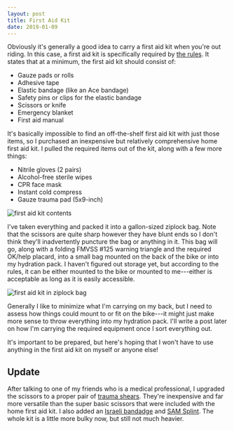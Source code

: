 ```yaml
---
layout: post
title: First Aid Kit
date: 2019-01-09
---
```


Obviously it's generally a good idea to carry a first aid kit when you're out riding. In this case, a first aid kit is specifically required by [the rules](http://nasarallysport.com/rules-forms/NASA-Rally-Sport-General-Regulations-for-Rallies-Section-4.pdf). It states that at a minimum, the first aid kit should consist of:

* Gauze pads or rolls
* Adhesive tape
* Elastic bandage (like an Ace bandage)
* Safety pins or clips for the elastic bandage
* Scissors or knife
* Emergency blanket
* First aid manual

It's basically impossible to find an off-the-shelf first aid kit with just those items, so I purchased an inexpensive but relatively comprehensive home first aid kit. I pulled the required items out of the kit, along with a few more things:

* Nitrile gloves (2 pairs)
* Alcohol-free sterile wipes
* CPR face mask
* Instant cold compress
* Gauze trauma pad (5x9-inch)

![first aid kit contents](https://ian.does.racing/assets/img/firstaidcontents.jpg "first aid kit contents")

I've taken everything and packed it into a gallon-sized ziplock bag. Note that the scissors are quite sharp however they have blunt ends so I don't think they'll inadvertently puncture the bag or anything in it. This bag will go, along with a folding FMVSS #125 warning triangle and the required OK/help placard, into a small bag mounted on the back of the bike or into my hydration pack. I haven't figured out storage yet, but according to the rules, it can be either mounted to the bike or mounted to me---either is acceptable as long as it is easily accessible.

![first aid kit in ziplock bag](https://ian.does.racing/assets/img/firstaidziplock.jpg "first aid kit in ziplock bag")

Generally I like to minimize what I'm carrying on my back, but I need to assess how things could mount to or fit on the bike---it might just make more sense to throw everything into my hydration pack. I'll write a post later on how I'm carrying the required equipment once I sort everything out.

It's important to be prepared, but here's hoping that I won't have to use anything in the first aid kit on myself or anyone else!

## Update

After talking to one of my friends who is a medical professional, I upgraded the scissors to a proper pair of [trauma shears](https://en.wikipedia.org/wiki/Trauma_shears). They're inexpensive and far more versatile than the super basic scissors that were included with the home first aid kit. I also added an [Israeli bandadge](https://en.wikipedia.org/wiki/Emergency_Bandage) and [SAM Splint](https://en.wikipedia.org/wiki/SAM_Splint). The whole kit is a little more bulky now, but still not much heavier.

